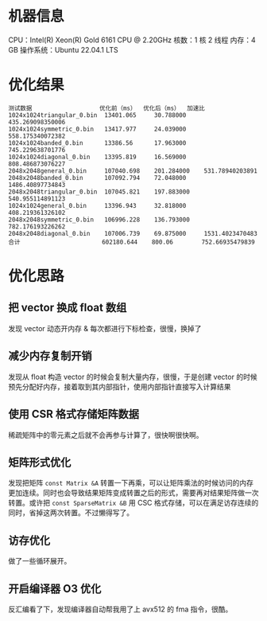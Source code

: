 # 机器信息

CPU：Intel(R) Xeon(R) Gold 6161 CPU @ 2.20GHz
核数：1 核 2 线程
内存：4 GB
操作系统：Ubuntu 22.04.1 LTS

# 优化结果

```plain
测试数据                   优化前（ms）  优化后（ms）  加速比
1024x1024triangular_0.bin  13401.065     30.788000     435.269098350006
1024x1024symmetric_0.bin   13417.977     24.039000     558.175340072382
1024x1024banded_0.bin      13386.56      17.963000     745.229638701776
1024x1024diagonal_0.bin    13395.819     16.569000     808.486873076227
2048x2048general_0.bin     107040.698    201.284000    531.78940203891
2048x2048banded_0.bin      107092.794    72.048000     1486.40897734843
2048x2048triangular_0.bin  107045.821    197.883000    540.955114891123
1024x1024general_0.bin     13396.943     32.818000     408.219361326102
2048x2048symmetric_0.bin   106996.228    136.793000    782.176193226262
2048x2048diagonal_0.bin    107006.739    69.875000     1531.4023470483
合计                       602180.644    800.06        752.66935479839
```

# 优化思路

## 把 vector 换成 float 数组

发现 vector 动态开内存 & 每次都进行下标检查，很慢，换掉了

## 减少内存复制开销

发现从 float 构造 vector 的时候会复制大量内存，很慢，于是创建 vector 的时候预先分配好内存，接着取到其内部指针，使用内部指针直接写入计算结果

## 使用 CSR 格式存储矩阵数据

稀疏矩阵中的零元素之后就不会再参与计算了，很快啊很快啊。

## 矩阵形式优化

发现把矩阵 `const Matrix &A` 转置一下再乘，可以让矩阵乘法的时候访问的内存更加连续。同时也会导致结果矩阵变成转置之后的形式，需要再对结果矩阵做一次转置。或许把 `const SparseMatrix &B` 用 CSC 格式存储，可以在满足访存连续的同时，省掉这两次转置。不过懒得写了。

## 访存优化

做了一些循环展开。

## 开启编译器 O3 优化

反汇编看了下，发现编译器自动帮我用了上 avx512 的 fma 指令，很酷。
